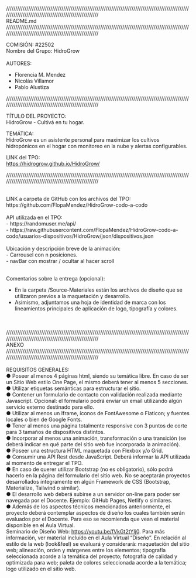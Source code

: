 /////////////////////////////////////////////////////////////////////////////////////////////////////////////////////////////////////////////////////</br>
README.md</br>
/////////////////////////////////////////////////////////////////////////////////////////////////////////////////////////////////////////////////////</br>

COMISIÓN: #22502</br>
Nombre del Grupo: HidroGrow</br></br>
AUTORES: 
- Florencia M. Mendez</br>
- Nicolás Villamor</br>
- Pablo Alustiza</br>

/////////////////////////////////////////////////////////////////////////////////////////////////////////////////////////////////////////////////////</br>

TÍTULO DEL PROYECTO:</br> HidroGrow - Cultivá en tu hogar.</br>

TEMÁTICA: </br>HidroGrow es un asistente personal para maximizar los cultivos hidropónicos en el hogar con monitoreo en la nube y alertas configurables.</br>

LINK del TPO:</br>
https://hidrogrow.github.io/HidroGrow/
</br>


/////////////////////////////////////////////////////////////////////////////////////////////////////////////////////////////////////////////////////</br>

</br>
LINK a carpeta de GitHub con los archivos del TPO:</br>
https://github.com/FlopaMendez/HidroGrow-codo-a-codo</br>

</br>
API utilizada en el TPO:</br>
- https://randomuser.me/api/</br>
- https://raw.githubusercontent.com/FlopaMendez/HidroGrow-codo-a-codo/usuarios-dispositivos/HidroGrow/json/dispositivos.json</br>

</br>
Ubicación y descripción breve de la animación:</br>
- Carrousel con n posiciones.</br>
- navBar con mostrar / ocultar al hacer scroll</br>
</br>

Comentarios sobre la entrega (opcional):</br>
- En la carpeta /Source-Materiales están los archivos de diseño que se utilizaron previos a la maquetación y desarrollo.
- Asimismo, adjuntamos una hoja de identidad de marca con los lineamientos principales de aplicación de logo, tipografía y colores. 

</br></br>
/////////////////////////////////////////////////////////////////////////////////////////////////////////////////////////////////////////////////////</br>
ANEXO</br>
/////////////////////////////////////////////////////////////////////////////////////////////////////////////////////////////////////////////////////</br>
</br>
REQUISITOS GENERALES:</br>
● Poseer al menos 4 páginas html, siendo su temática libre. En caso de ser un Sitio Web estilo One Page, el mismo deberá tener al menos 5 secciones. </br>
● Utilizar etiquetas semánticas para estructurar el sitio. </br>
● Contener un formulario de contacto con validación realizada mediante Javascript. Opcional: el formulario podrá enviar un email utilizando algún servicio externo destinado para ello. </br>
● Utilizar al menos un Iframe, íconos de FontAwesome o Flaticon; y fuentes locales o bien de Google Fonts. </br>
● Tener al menos una página totalmente responsive con 3 puntos de corte para 3 tamaños de dispositivos distintos. </br>
● Incorporar al menos una animación, transformación o una transición (se deberá indicar en qué parte del sitio web fue incorporada la animación). </br>
● Poseer una estructura HTML maquetada con Flexbox y/o Grid. </br>
● Consumir una API Rest desde JavaScript. Deberá informar la API utilizada al momento de entregar el TPO. </br>
● En caso de querer utilizar Bootstrap (no es obligatorio), sólo podrá hacerlo en la página del formulario del sitio web. No se aceptarán proyectos desarrollados íntegramente en algún Framework de CSS (Bootstrap, Materialize, Tailwind o similar). </br>
● El desarrollo web deberá subirse a un servidor on-line para poder ser navegada por el Docente. Ejemplo: GitHub Pages, Netlify o similares. </br>
● Además de los aspectos técnicos mencionados anteriormente, el proyecto deberá contemplar aspectos de diseño los cuales también serán evaluados por el Docente. Para eso se recomienda que vean el material disponible en el Aula Virtual. </br>
Seminario de Diseño Web: https://youtu.be/fVkGt2tYIj0. Para más información, ver material incluído en el Aula Virtual “Diseño”. En relación al estilo de la web (look&feel) se evaluará y considerará: maquetación del sitio web; alineación, orden y márgenes entre los elementos; tipografía seleccionada acorde a la temática del proyecto; fotografía de calidad y optimizada para web; paleta de colores seleccionada acorde a la temática; logo utilizado en el sitio web.
